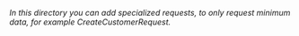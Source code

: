 *In this directory you can add specialized requests, to only request minimum data, for example CreateCustomerRequest.*
